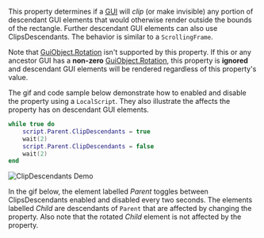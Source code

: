 This property determines if a [GUI](https://developer.roblox.com/api-reference/class/GuiObject) will *clip* (or make invisible) any portion of descendant GUI elements that would otherwise render outside the bounds of the rectangle. Further descendant GUI elements can also use ClipsDescendants. The behavior is similar to a `ScrollingFrame`.

Note that [GuiObject.Rotation](https://developer.roblox.com/api-reference/property/GuiObject/Rotation) isn't supported by this property. If this or any ancestor GUI has a **non-zero** [GuiObject.Rotation](https://developer.roblox.com/api-reference/property/GuiObject/Rotation), this property is **ignored** and descendant GUI elements will be rendered regardless of this property's value.

The gif and code sample below demonstrate how to enabled and disable the property using a `LocalScript`. They also illustrate the affects the property has on descendant GUI elements.

```lua
while true do
	script.Parent.ClipDescendants = true
	wait(2)
	script.Parent.ClipDescendants = false
	wait(2)
end
```

![ClipDescendants Demo][1]

In the gif below, the element labelled *Parent* toggles between ClipsDescendants enabled and disabled every two seconds. The elements labelled *Child* are descendants of `Parent` that are affected by changing the property. Also note that the rotated *Child* element is not affected by the property.

[1]: https://developer.roblox.com/assets/5b8d8873a3326f570bb89bae/ClipDescendantsDemo.gif
